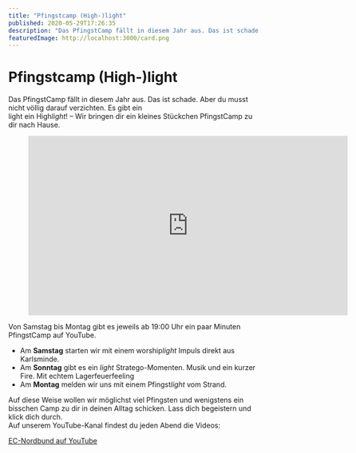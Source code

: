 ```yaml
---
title: "Pfingstcamp (High-)light"
published: 2020-05-29T17:26:35
description: "Das PfingstCamp fällt in diesem Jahr aus. Das ist schade.\nAber du musst nicht völlig darauf verzichten. Es gibt ein\nlight - ein Highlight!\n"
featuredImage: http://localhost:3000/card.png
---
```


# Pfingstcamp (High-)light


<p>Das PfingstCamp fällt in diesem Jahr aus. Das ist schade. Aber du musst nicht völlig darauf verzichten. Es gibt ein<br>light ein High<em>light</em>! – Wir bringen dir ein kleines Stückchen PfingstCamp zu dir nach Hause.</p>



<figure class="wp-block-embed-youtube aligncenter wp-block-embed is-type-video is-provider-youtube wp-embed-aspect-16-9 wp-has-aspect-ratio"><div class="wp-block-embed__wrapper">
<span class="embed-youtube" style="text-align:center; display: block;"><iframe class='youtube-player' type='text/html' width='640' height='360' src='https://www.youtube.com/embed/kkxYJtsOG_M?version=3&#038;rel=1&#038;fs=1&#038;autohide=2&#038;showsearch=0&#038;showinfo=1&#038;iv_load_policy=1&#038;wmode=transparent' allowfullscreen='true' style='border:0;'></iframe></span>
</div></figure>



<p>Von Samstag bis Montag gibt es jeweils ab 19:00 Uhr ein paar Minuten PfingstCamp auf YouTube.</p>



<ul><li>Am <strong>Samstag</strong> starten wir mit einem worship<em>light</em> Impuls direkt aus Karlsminde.</li><li>Am <strong>Sonntag</strong> gibt es ein <em>light</em> Stratego-Momenten. Musik und ein kurzer Fire. Mit echtem Lagerfeuerfeeling</li><li>Am <strong>Montag</strong> melden wir uns mit einem Pfingst<em>light</em> vom Strand.</li></ul>



<p>Auf diese Weise wollen wir möglichst viel Pfingsten und wenigstens ein bisschen Camp zu dir in deinen Alltag schicken. Lass dich begeistern und klick dich durch.<br>Auf unserem YouTube-Kanal findest du jeden Abend die Videos:</p>



<div class="wp-block-buttons aligncenter">
<div class="wp-block-button is-style-fill"><a class="wp-block-button__link" href="https://www.youtube.com/channel/UC0kn9I7w4sCwl7IJ6ZOTF0w">EC-Nordbund auf YouTube</a></div>
</div>



<p></p>
